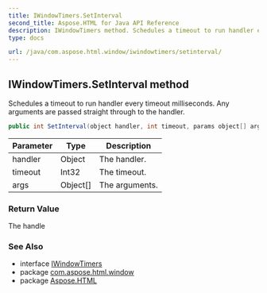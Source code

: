 ```yaml
---
title: IWindowTimers.SetInterval
second_title: Aspose.HTML for Java API Reference
description: IWindowTimers method. Schedules a timeout to run handler every timeout milliseconds. Any arguments are passed straight through to the handler
type: docs

url: /java/com.aspose.html.window/iwindowtimers/setinterval/
---
```

## IWindowTimers.SetInterval method

Schedules a timeout to run handler every timeout milliseconds. Any arguments are passed straight through to the handler.

```java
public int SetInterval(object handler, int timeout, params object[] args)
```

| Parameter | Type | Description |
| --- | --- | --- |
| handler | Object | The handler. |
| timeout | Int32 | The timeout. |
| args | Object[] | The arguments. |

### Return Value

The handle

### See Also

* interface [IWindowTimers](../)
* package [com.aspose.html.window](../../../com.aspose.html.window/)
* package [Aspose.HTML](../../../)
